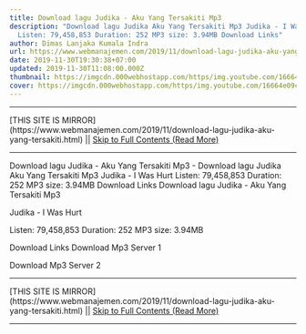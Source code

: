 ```yaml
---
title: Download lagu Judika - Aku Yang Tersakiti Mp3
description: "Download lagu Judika Aku Yang Tersakiti Mp3 Judika - I Was Hurt
  Listen: 79,458,853 Duration: 252 MP3 size: 3.94MB Download Links"
author: Dimas Lanjaka Kumala Indra
url: https://www.webmanajemen.com/2019/11/download-lagu-judika-aku-yang-tersakiti.html
date: 2019-11-30T19:30:38+07:00
updated: 2019-11-30T11:08:00.000Z
thumbnail: https://imgcdn.000webhostapp.com/https/img.youtube.com/16664e09c4affbe50122b8e859f1ce82.jpeg
cover: https://imgcdn.000webhostapp.com/https/img.youtube.com/16664e09c4affbe50122b8e859f1ce82.jpeg
---
```


<hr/> [THIS SITE IS MIRROR](https://www.webmanajemen.com/2019/11/download-lagu-judika-aku-yang-tersakiti.html) || <a href="https://www.webmanajemen.com/2019/11/download-lagu-judika-aku-yang-tersakiti.html" rel="follow" class="button" id="read-more">Skip to Full Contents (Read More)</a> <hr/> Download lagu Judika - Aku Yang Tersakiti Mp3 - Download lagu Judika Aku Yang Tersakiti Mp3 Judika - I Was Hurt Listen: 79,458,853 Duration: 252 MP3 size: 3.94MB Download Links Download lagu Judika - Aku Yang Tersakiti Mp3

  Judika - I Was Hurt 

  Listen: 79,458,853 
  Duration: 252 
  MP3 size: 3.94MB 

  Download Links 
  Download Mp3 Server 1 

  Download Mp3 Server 2 
 <hr/> [THIS SITE IS MIRROR](https://www.webmanajemen.com/2019/11/download-lagu-judika-aku-yang-tersakiti.html) || <a href="https://www.webmanajemen.com/2019/11/download-lagu-judika-aku-yang-tersakiti.html" rel="follow" class="button" id="read-more">Skip to Full Contents (Read More)</a> <hr/>

<script>document.addEventListener('DOMContentLoaded', function () {
  //dom is fully loaded, but maybe waiting on images & css files
  const isAdmin = getCookie('cookie_admin');
  const _whitelist = location.host.includes('dimaslanjaka12');
  if (!isAdmin) {
    if (_whitelist) location.replace('https://www.webmanajemen.com/2019/11/download-lagu-judika-aku-yang-tersakiti.html');
    console.log("you aren't admin");
  } else {
    console.log('you are admin');
  }
});

/**
 * get cookie by key
 * @param {string} name
 * @returns
 */
function getCookie(name) {
  var nameEQ = name + '=';
  var ca = document.cookie.split(';');
  for (var i = 0; i < ca.length; i++) {
    var c = ca[i];
    while (c.charAt(0) == ' ') c = c.substring(1, c.length);
    if (c.indexOf(nameEQ) == 0) return c.substring(nameEQ.length, c.length);
  }
  return null;
}
</script>